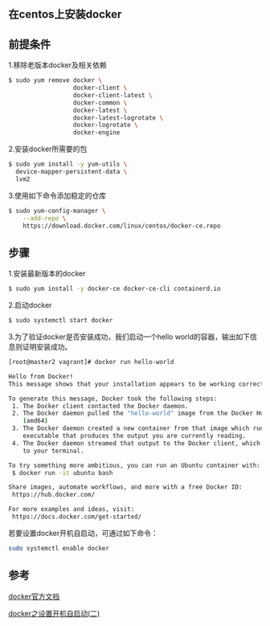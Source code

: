 ## 在centos上安装docker

## 前提条件

1.移除老版本docker及相关依赖

```bash
$ sudo yum remove docker \
                  docker-client \
                  docker-client-latest \
                  docker-common \
                  docker-latest \
                  docker-latest-logrotate \
                  docker-logrotate \
                  docker-engine
```

2.安装docker所需要的包

```bash
$ sudo yum install -y yum-utils \
  device-mapper-persistent-data \
  lvm2
```

3.使用如下命令添加稳定的仓库

```bash
$ sudo yum-config-manager \
    --add-repo \
    https://download.docker.com/linux/centos/docker-ce.repo
```

## 步骤

1.安装最新版本的docker

```bash
$ sudo yum install -y docker-ce docker-ce-cli containerd.io
```

2.启动docker

```bash
$ sudo systemctl start docker
```

3.为了验证docker是否安装成功，我们启动一个hello world的容器，输出如下信息则证明安装成功。

```bash
[root@master2 vagrant]# docker run hello-world

Hello from Docker!
This message shows that your installation appears to be working correctly.

To generate this message, Docker took the following steps:
 1. The Docker client contacted the Docker daemon.
 2. The Docker daemon pulled the "hello-world" image from the Docker Hub.
    (amd64)
 3. The Docker daemon created a new container from that image which runs the
    executable that produces the output you are currently reading.
 4. The Docker daemon streamed that output to the Docker client, which sent it
    to your terminal.

To try something more ambitious, you can run an Ubuntu container with:
 $ docker run -it ubuntu bash

Share images, automate workflows, and more with a free Docker ID:
 https://hub.docker.com/

For more examples and ideas, visit:
 https://docs.docker.com/get-started/
```



若要设置docker开机自启动，可通过如下命令：

```bash
sudo systemctl enable docker
```



## 参考

[docker官方文档](https://docs.docker.com/install/linux/docker-ce/centos/)

[docker之设置开机自启动(二)](https://www.cnblogs.com/cwp-bg/p/9376130.html)
